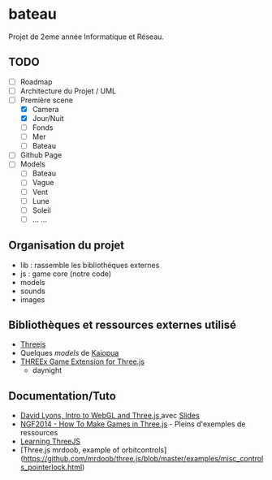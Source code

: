 # bateau
Projet de 2eme année Informatique et Réseau.

## TODO
 - [ ] Roadmap
 - [ ] Architecture du Projet / UML
 - [ ] Première scene
	- [x] Camera
	- [x] Jour/Nuit
	- [ ] Fonds
	- [ ] Mer
	- [ ] Bateau
 - [ ] Github Page
 - [ ] Models
	- [ ] Bateau
	- [ ] Vague
	- [ ] Vent
	- [ ] Lune
	- [ ] Soleil
	- [ ] ...
 ...

## Organisation du projet
 * lib	: rassemble les bibliothéques externes
 * js	: game core (notre code)
 * models
 * sounds
 * images

## Bibliothèques et ressources externes utilisé
 * [Threejs](http://threejs.org/)
 * Quelques _models_ de [Kaiopua](http://collinhover.github.io/kaiopua/)
 * [THREEx Game Extension for Three.js](http://www.threejsgames.com/extensions)
 	* daynight


## Documentation/Tuto

 * [David Lyons, Intro to WebGL and Three.js ](https://www.youtube.com/watch?v=6eLl8yQnxHQ&feature=youtu.be) avec [Slides](http://davidscottlyons.com/threejs/presentations/frontporch14/#slide-0)
 * [NGF2014 - How To Make Games in Three.js](https://www.youtube.com/watch?v=45x4KyRL5Uc) - Pleins d'exemples de ressources
 * [Learning ThreeJS](http://learningthreejs.com/)
 * [Three.js mrdoob, example of orbitcontrols] (https://github.com/mrdoob/three.js/blob/master/examples/misc_controls_pointerlock.html)

 


